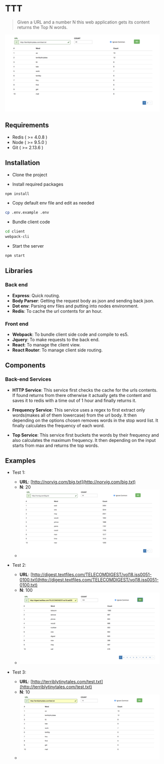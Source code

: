 # TTT

> Given a URL and a number N this web application gets its content returns the Top N words.

![App Image](client/static/images/app-screenshot1.png)

## Requirements

- Redis ( >= 4.0.8 )
- Node ( >= 9.5.0 )
- Git ( >= 2.13.6 )

## Installation

- Clone the project

- Install required packages

```sh
npm install
```

- Copy default env file and edit as needed

```sh
cp .env.example .env
```

- Bundle client code

```sh
cd client
webpack-cli
```

- Start the server

```sh
npm start
```

## Libraries

### Back end

- **Express**: Quick routing.
- **Body Parser**: Getting the request body as json and sending back json.
- **Dot env**: Parsing env files and putting into nodes environment.
- **Redis**: To cache the url contents for an hour.

### Front end

- **Webpack**: To bundle client side code and compile to es5.
- **Jquery**: To make requests to the back end.
- **React**: To manage the client view.
- **React Router**: To manage client side routing.

## Components

### Back-end Services

- **HTTP Service**: This service first checks the cache for the urls contents. If found returns from there otherwise it actually gets the content and saves it to redis with a time out of 1 hour and finally returns it.

- **Frequency Service**: This service uses a regex to first extract only words(makes all of them lowercase) from the url body. It then depending on the options chosen removes words in the stop word list. It finally calculates the frequency of each word.

- **Top Service**: This service first buckets the words by their frequency and also calculates the maximum frequency. It then depending on the input starts from max and returns the top words.

## Examples

- Test 1:
  - **URL**: [http://norvig.com/big.txt](http://norvig.com/big.txt)
  - **N**: 20
  - ![Test 1](client/static/images/test-1.png)

- Test 2:
  - **URL**: [http://digest.textfiles.com/TELECOMDIGEST/vol18.iss0051-0100.txt](http://digest.textfiles.com/TELECOMDIGEST/vol18.iss0051-0100.txt)
  - **N**: 100
  - ![Test 2](client/static/images/test-2.png)

- Test 3:
  - **URL**: [http://terriblytinytales.com/test.txt](http://terriblytinytales.com/test.txt)
  - **N**: 10
  - ![Test 3](client/static/images/test-3.png)